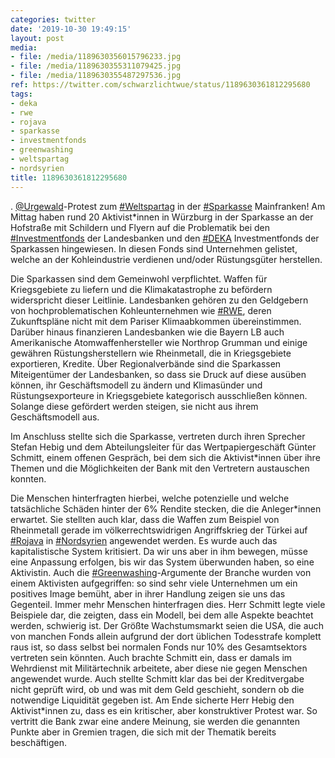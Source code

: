 ```yaml
---
categories: twitter
date: '2019-10-30 19:49:15'
layout: post
media:
- file: /media/1189630356015796233.jpg
- file: /media/1189630355311079425.jpg
- file: /media/1189630355487297536.jpg
ref: https://twitter.com/schwarzlichtwue/status/1189630361812295680
tags:
- deka
- rwe
- rojava
- sparkasse
- investmentfonds
- greenwashing
- weltspartag
- nordsyrien
title: 1189630361812295680
---
```

. [@Urgewald](https://twitter.com/Urgewald)-Protest zum [#Weltspartag](/t/weltspartag) in der [#Sparkasse](/t/sparkasse) Mainfranken! 
Am Mittag haben rund 20 Aktivist\*innen in Würzburg in der Sparkasse an der Hofstraße mit Schildern und Flyern auf die Problematik bei den [#Investmentfonds](/t/investmentfonds) der Landesbanken und den [#DEKA](/t/deka) Investmentfonds der Sparkassen hingewiesen.
In diesen Fonds sind Unternehmen gelistet, welche an der Kohleindustrie verdienen und/oder Rüstungsgüter herstellen.



Die Sparkassen sind dem Gemeinwohl verpflichtet. Waffen für Kriegsgebiete zu liefern und die Klimakatastrophe zu befördern widerspricht dieser Leitlinie.
Landesbanken gehören zu den Geldgebern von hochproblematischen Kohleunternehmen wie [#RWE](/t/rwe), deren Zukunftspläne nicht mit dem Pariser Klimaabkommen übereinstimmen.
Darüber hinaus finanzieren Landesbanken wie die Bayern LB auch Amerikanische Atomwaffenhersteller wie Northrop Grumman und einige gewähren Rüstungsherstellern wie Rheinmetall, die in Kriegsgebiete exportieren, Kredite.
Über Regionalverbände sind die Sparkassen Miteigentümer der Landesbanken, so dass sie Druck auf diese ausüben können, ihr Geschäftsmodell zu ändern und Klimasünder und Rüstungsexporteure in Kriegsgebiete kategorisch ausschließen können.
Solange diese gefördert werden steigen, sie nicht aus ihrem Geschäftsmodell aus.



Im Anschluss stellte sich die Sparkasse, vertreten durch ihren Sprecher Stefan Hebig und dem Abteilungsleiter für das Wertpapiergeschäft Günter Schmitt, einem offenen Gespräch, 
 bei dem sich die Aktivist\*innen über ihre Themen und die Möglichkeiten der Bank mit den Vertretern austauschen konnten.



Die Menschen hinterfragten hierbei, welche potenzielle und welche tatsächliche Schäden hinter der 6% Rendite stecken, die die Anleger\*innen erwartet.
Sie stellten auch klar, dass die Waffen zum Beispiel von Rheinmetall gerade im völkerrechtswidrigen Angriffskrieg der Türkei auf [#Rojava](/t/rojava) in [#Nordsyrien](/t/nordsyrien) angewendet werden.
Es wurde auch das kapitalistische System kritisiert. Da wir uns aber in ihm bewegen, müsse eine Anpassung erfolgen, bis wir das System überwunden haben, so eine Aktivistin.
Auch die [#Greenwashing](/t/greenwashing)-Argumente der Branche wurden von einem Aktivisten aufgegriffen: so sind sehr viele Unternehmen um ein positives Image bemüht, aber in ihrer Handlung zeigen sie uns das Gegenteil. Immer mehr Menschen hinterfragen dies.
Herr Schmitt legte viele Beispiele dar, die zeigten, dass ein Modell, bei dem alle Aspekte beachtet werden, schwierig ist. Der Größte Wachstumsmarkt seien die USA, die auch von manchen Fonds allein aufgrund der dort üblichen Todesstrafe komplett raus ist,  so dass selbst bei normalen Fonds nur 10% des Gesamtsektors vertreten sein könnten. Auch brachte Schmitt ein, dass er damals im Wehrdienst mit Militärtechnik arbeitete, aber diese nie gegen Menschen angewendet wurde.
Auch stellte Schmitt klar das bei der Kreditvergabe nicht geprüft wird, ob und was mit dem Geld geschieht, sondern ob die notwendige Liquidität gegeben ist.
Am Ende sicherte Herr Hebig den Aktivist\*innen zu, dass es ein kritischer, aber konstruktiver Protest war. So vertritt die Bank zwar eine andere Meinung, sie werden die genannten Punkte aber in Gremien tragen, die sich mit der Thematik bereits beschäftigen.